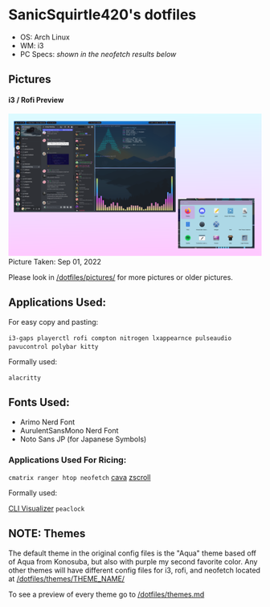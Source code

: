 # SanicSquirtle420's dotfiles
- OS: Arch Linux
- WM: i3
- PC Specs: *shown in the neofetch results below*

## Pictures
#### i3 / Rofi Preview
![i3 image](https://raw.githubusercontent.com/sanicsquirtle420/dotfiles/main/pictures/09-01-22main3.png)
Picture Taken: Sep 01, 2022

Please look in [/dotfiles/pictures/](https://github.com/sanicsquirtle420/dotfiles/tree/main/pictures) for more pictures or older pictures.

## Applications Used:
For easy copy and pasting:

`i3-gaps playerctl rofi compton nitrogen lxappearnce pulseaudio pavucontrol polybar kitty`

Formally used:

`alacritty`

## Fonts Used:
- Arimo Nerd Font
- AurulentSansMono Nerd Font
- Noto Sans JP (for Japanese Symbols)

### Applications Used For Ricing:
`cmatrix ranger htop neofetch` [cava](https://github.com/karlstav/cava) [zscroll](https://github.com/noctuid/zscroll)

Formally used: 

[CLI Visualizer](https://github.com/dpayne/cli-visualizer) `peaclock`

## NOTE: Themes
The default theme in the original config files is the "Aqua" theme based off of Aqua from Konosuba, but also with purple my second favorite color. Any other themes will have different config files for i3, rofi, and neofetch located at [/dotfiles/themes/THEME_NAME/](https://github.com/sanicsquirtle420/dotfiles/tree/main/themes) 

To see a preview of every theme go to [/dotfiles/themes.md](https://github.com/sanicsquirtle420/dotfiles/blob/main/themes.md)
